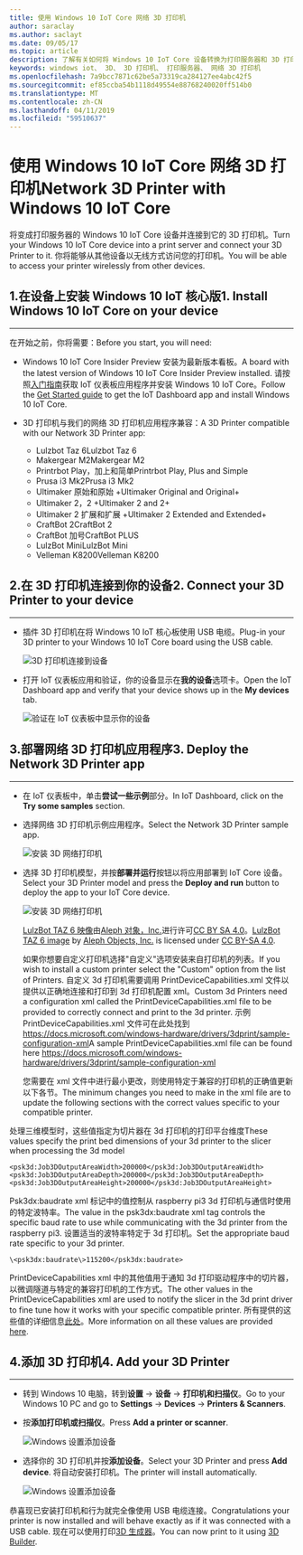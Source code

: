 ```yaml
---
title: 使用 Windows 10 IoT Core 网络 3D 打印机
author: saraclay
ms.author: saclayt
ms.date: 09/05/17
ms.topic: article
description: 了解有关如何将 Windows 10 IoT Core 设备转换为打印服务器和 3D 打印机连接到它。
keywords: windows iot、 3D、 3D 打印机、 打印服务器、 网络 3D 打印机
ms.openlocfilehash: 7a9bcc7871c62be5a73319ca284127ee4abc42f5
ms.sourcegitcommit: ef85ccba54b1118d49554e88768240020ff514b0
ms.translationtype: MT
ms.contentlocale: zh-CN
ms.lasthandoff: 04/11/2019
ms.locfileid: "59510637"
---
```

# <a name="network-3d-printer-with-windows-10-iot-core"></a><span data-ttu-id="cc22b-104">使用 Windows 10 IoT Core 网络 3D 打印机</span><span class="sxs-lookup"><span data-stu-id="cc22b-104">Network 3D Printer with Windows 10 IoT Core</span></span>

<span data-ttu-id="cc22b-105">将变成打印服务器的 Windows 10 IoT Core 设备并连接到它的 3D 打印机。</span><span class="sxs-lookup"><span data-stu-id="cc22b-105">Turn your Windows 10 IoT Core device into a print server and connect your 3D Printer to it.</span></span> <span data-ttu-id="cc22b-106">你将能够从其他设备以无线方式访问您的打印机。</span><span class="sxs-lookup"><span data-stu-id="cc22b-106">You will be able to access your printer wirelessly from other devices.</span></span>

## <a name="1-install-windows-10-iot-core-on-your-device"></a><span data-ttu-id="cc22b-107">1.在设备上安装 Windows 10 IoT 核心版</span><span class="sxs-lookup"><span data-stu-id="cc22b-107">1. Install Windows 10 IoT Core on your device</span></span>
___
<span data-ttu-id="cc22b-108">在开始之前，你将需要：</span><span class="sxs-lookup"><span data-stu-id="cc22b-108">Before you start, you will need:</span></span>

* <span data-ttu-id="cc22b-109">Windows 10 IoT Core Insider Preview 安装为最新版本看板。</span><span class="sxs-lookup"><span data-stu-id="cc22b-109">A board with the latest version of Windows 10 IoT Core Insider Preview installed.</span></span> <span data-ttu-id="cc22b-110">请按照[入门指南](https://developer.microsoft.com/en-us/windows/iot/getstarted)获取 IoT 仪表板应用程序并安装 Windows 10 IoT Core。</span><span class="sxs-lookup"><span data-stu-id="cc22b-110">Follow the [Get Started guide](https://developer.microsoft.com/en-us/windows/iot/getstarted) to get the IoT Dashboard app and install Windows 10 IoT Core.</span></span>
* <span data-ttu-id="cc22b-111">3D 打印机与我们的网络 3D 打印机应用程序兼容：</span><span class="sxs-lookup"><span data-stu-id="cc22b-111">A 3D Printer compatible with our Network 3D Printer app:</span></span>

    * <span data-ttu-id="cc22b-112">Lulzbot Taz 6</span><span class="sxs-lookup"><span data-stu-id="cc22b-112">Lulzbot Taz 6</span></span>
    * <span data-ttu-id="cc22b-113">Makergear M2</span><span class="sxs-lookup"><span data-stu-id="cc22b-113">Makergear M2</span></span>
    * <span data-ttu-id="cc22b-114">Printrbot Play，加上和简单</span><span class="sxs-lookup"><span data-stu-id="cc22b-114">Printrbot Play, Plus and Simple</span></span>
    * <span data-ttu-id="cc22b-115">Prusa i3 Mk2</span><span class="sxs-lookup"><span data-stu-id="cc22b-115">Prusa i3 Mk2</span></span>
    * <span data-ttu-id="cc22b-116">Ultimaker 原始和原始 +</span><span class="sxs-lookup"><span data-stu-id="cc22b-116">Ultimaker Original and Original+</span></span>
    * <span data-ttu-id="cc22b-117">Ultimaker 2，2 +</span><span class="sxs-lookup"><span data-stu-id="cc22b-117">Ultimaker 2 and 2+</span></span>
    * <span data-ttu-id="cc22b-118">Ultimaker 2 扩展和扩展 +</span><span class="sxs-lookup"><span data-stu-id="cc22b-118">Ultimaker 2 Extended and Extended+</span></span>
    * <span data-ttu-id="cc22b-119">CraftBot 2</span><span class="sxs-lookup"><span data-stu-id="cc22b-119">CraftBot 2</span></span>
    * <span data-ttu-id="cc22b-120">CraftBot 加号</span><span class="sxs-lookup"><span data-stu-id="cc22b-120">CraftBot PLUS</span></span>
    * <span data-ttu-id="cc22b-121">LulzBot Mini</span><span class="sxs-lookup"><span data-stu-id="cc22b-121">LulzBot Mini</span></span>
    * <span data-ttu-id="cc22b-122">Velleman K8200</span><span class="sxs-lookup"><span data-stu-id="cc22b-122">Velleman K8200</span></span>

## <a name="2-connect-your-3d-printer-to-your-device"></a><span data-ttu-id="cc22b-123">2.在 3D 打印机连接到你的设备</span><span class="sxs-lookup"><span data-stu-id="cc22b-123">2. Connect your 3D Printer to your device</span></span>
___
* <span data-ttu-id="cc22b-124">插件 3D 打印机在将 Windows 10 IoT 核心板使用 USB 电缆。</span><span class="sxs-lookup"><span data-stu-id="cc22b-124">Plug-in your 3D printer to your Windows 10 IoT Core board using the USB cable.</span></span>

    ![3D 打印机连接到设备](../media/3DPrintServer/connect-3d-printer.png)

* <span data-ttu-id="cc22b-126">打开 IoT 仪表板应用和验证，你的设备显示在**我的设备**选项卡。</span><span class="sxs-lookup"><span data-stu-id="cc22b-126">Open the IoT Dashboard app and verify that your device shows up in the **My devices** tab.</span></span>

    ![验证在 IoT 仪表板中显示你的设备](../media/3DPrintServer/selectDevice.png)
    
## <a name="3-deploy-the-network-3d-printer-app"></a><span data-ttu-id="cc22b-128">3.部署网络 3D 打印机应用程序</span><span class="sxs-lookup"><span data-stu-id="cc22b-128">3. Deploy the Network 3D Printer app</span></span>
___
* <span data-ttu-id="cc22b-129">在 IoT 仪表板中，单击**尝试一些示例**部分。</span><span class="sxs-lookup"><span data-stu-id="cc22b-129">In IoT Dashboard, click on the **Try some samples** section.</span></span>
* <span data-ttu-id="cc22b-130">选择网络 3D 打印机示例应用程序。</span><span class="sxs-lookup"><span data-stu-id="cc22b-130">Select the Network 3D Printer sample app.</span></span>

   ![安装 3D 网络打印机](../media/3dprintserver/dashboard-samples.png)

* <span data-ttu-id="cc22b-132">选择 3D 打印机模型，并按**部署并运行**按钮以将应用部署到 IoT Core 设备。</span><span class="sxs-lookup"><span data-stu-id="cc22b-132">Select your 3D Printer model and press the **Deploy and run** button to deploy the app to your IoT Core device.</span></span> 

    ![安装 3D 网络打印机](../media/3dprintserver/dashboard-app.png)

    <span data-ttu-id="cc22b-134">[LulzBot TAZ 6 映像](http://devel.lulzbot.com/TAZ/Olive/photos/TAZ_6_Angle_Rock2pus_transparent.png)由[Aleph 对象，Inc.](https://www.alephobjects.com/)进行许可[CC BY SA 4.0](https://creativecommons.org/licenses/by-sa/4.0/)。</span><span class="sxs-lookup"><span data-stu-id="cc22b-134">[LulzBot TAZ 6 image](http://devel.lulzbot.com/TAZ/Olive/photos/TAZ_6_Angle_Rock2pus_transparent.png) by [Aleph Objects, Inc.](https://www.alephobjects.com/) is licensed under [CC BY-SA 4.0](https://creativecommons.org/licenses/by-sa/4.0/).</span></span>
    
    <span data-ttu-id="cc22b-135">如果你想要自定义打印机选择"自定义"选项安装来自打印机的列表。</span><span class="sxs-lookup"><span data-stu-id="cc22b-135">If you wish to install a custom printer select the "Custom" option from the list of Printers.</span></span> <span data-ttu-id="cc22b-136">自定义 3d 打印机需要调用 PrintDeviceCapabilities.xml 文件以提供以正确地连接和打印到 3d 打印机配置 xml。</span><span class="sxs-lookup"><span data-stu-id="cc22b-136">Custom 3d Printers need a configuration xml called the PrintDeviceCapabilities.xml file to be provided to correctly connect and print to the 3d printer.</span></span> <span data-ttu-id="cc22b-137">示例 PrintDeviceCapabilities.xml 文件可在此处找到 https://docs.microsoft.com/windows-hardware/drivers/3dprint/sample-configuration-xml</span><span class="sxs-lookup"><span data-stu-id="cc22b-137">A sample PrintDeviceCapabilities.xml file can be found here https://docs.microsoft.com/windows-hardware/drivers/3dprint/sample-configuration-xml</span></span>
   
   <span data-ttu-id="cc22b-138">您需要在 xml 文件中进行最小更改，则使用特定于兼容的打印机的正确值更新以下各节。</span><span class="sxs-lookup"><span data-stu-id="cc22b-138">The minimum changes you need to make in the xml file are to update the following sections with the correct values specific to your compatible printer.</span></span>

<span data-ttu-id="cc22b-139">处理三维模型时，这些值指定为切片器在 3d 打印机的打印平台维度</span><span class="sxs-lookup"><span data-stu-id="cc22b-139">These values specify the print bed dimensions of your 3d printer to the slicer when processing the 3d model</span></span>

    <psk3d:Job3DOutputAreaWidth>200000</psk3d:Job3DOutputAreaWidth>
    <psk3d:Job3DOutputAreaDepth>200000</psk3d:Job3DOutputAreaDepth>
    <psk3d:Job3DOutputAreaHeight>200000</psk3d:Job3DOutputAreaHeight>


<span data-ttu-id="cc22b-140">Psk3dx:baudrate xml 标记中的值控制从 raspberry pi3 3d 打印机与通信时使用的特定波特率。</span><span class="sxs-lookup"><span data-stu-id="cc22b-140">The value in the psk3dx:baudrate xml tag controls the specific baud rate to use while communicating with the 3d printer from the raspberry pi3.</span></span> <span data-ttu-id="cc22b-141">设置适当的波特率特定于 3d 打印机。</span><span class="sxs-lookup"><span data-stu-id="cc22b-141">Set the appropriate baud rate specific to your 3d printer.</span></span> 

```
\<psk3dx:baudrate\>115200</psk3dx:baudrate>
```

<span data-ttu-id="cc22b-142">PrintDeviceCapabilities xml 中的其他值用于通知 3d 打印驱动程序中的切片器，以微调隧道与特定的兼容打印机的工作方式。</span><span class="sxs-lookup"><span data-stu-id="cc22b-142">The other values in the PrintDeviceCapabilities xml are used to notify the slicer in the 3d print driver to fine tune how it works with your specific compatible printer.</span></span>
<span data-ttu-id="cc22b-143">所有提供的这些值的详细信息[此处](https://docs.microsoft.com/windows-hardware/drivers/3dprint/slicer-settings)。</span><span class="sxs-lookup"><span data-stu-id="cc22b-143">More information on all these values are provided [here](https://docs.microsoft.com/windows-hardware/drivers/3dprint/slicer-settings).</span></span>

    
    
## <a name="4-add-your-3d-printer"></a><span data-ttu-id="cc22b-144">4.添加 3D 打印机</span><span class="sxs-lookup"><span data-stu-id="cc22b-144">4. Add your 3D Printer</span></span>
___
* <span data-ttu-id="cc22b-145">转到 Windows 10 电脑，转到**设置** -> **设备** -> **打印机和扫描仪**。</span><span class="sxs-lookup"><span data-stu-id="cc22b-145">Go to your Windows 10 PC and go to **Settings** -> **Devices** -> **Printers & Scanners**.</span></span>
* <span data-ttu-id="cc22b-146">按**添加打印机或扫描仪**。</span><span class="sxs-lookup"><span data-stu-id="cc22b-146">Press **Add a printer or scanner**.</span></span>

     ![Windows 设置添加设备](../media/3dprintserver/add-printer.png)

* <span data-ttu-id="cc22b-148">选择你的 3D 打印机并按**添加设备**。</span><span class="sxs-lookup"><span data-stu-id="cc22b-148">Select your 3D Printer and press **Add device**.</span></span> <span data-ttu-id="cc22b-149">将自动安装打印机。</span><span class="sxs-lookup"><span data-stu-id="cc22b-149">The printer will install automatically.</span></span>

     ![Windows 设置添加设备](../media/3dprintserver/add-device.png)

<span data-ttu-id="cc22b-151">恭喜现已安装打印机和行为就完全像使用 USB 电缆连接。</span><span class="sxs-lookup"><span data-stu-id="cc22b-151">Congratulations your printer is now installed and will behave exactly as if it was connected with a USB cable.</span></span>
<span data-ttu-id="cc22b-152">现在可以使用打印[3D 生成器](https://msdn.microsoft.com/windows/hardware/mt561568.aspx)。</span><span class="sxs-lookup"><span data-stu-id="cc22b-152">You can now print to it using [3D Builder](https://msdn.microsoft.com/windows/hardware/mt561568.aspx).</span></span>
